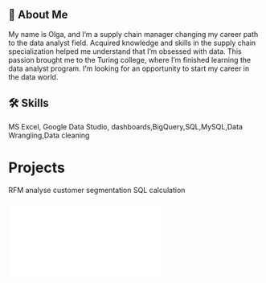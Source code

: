 ## 🚀 About Me
My name is Olga, and I’m a supply chain manager changing my 
career path to the data analyst field. 
Acquired knowledge and skills in the supply chain 
specialization helped me understand that I’m obsessed
with data. This passion brought me to the Turing college, where
I’m finished learning the data analyst program. 
I’m looking for an opportunity to start my career
in the data world.

## 🛠 Skills
MS Excel, Google Data Studio, dashboards,BigQuery,SQL,MySQL,Data Wrangling,Data cleaning

# Projects

RFM analyse customer segmentation SQL calculation

![image](file:///C:/Users/odeni/OneDrive/%D0%A0%D0%B0%D0%B1%D0%BE%D1%87%D0%B8%D0%B9%20%D1%81%D1%82%D0%BE%D0%BB/Data%20analytics/Main%20Analyses%20types/3.RFM%20and%20CLV/RFM%20from%2026.10/RFM%2026.10.pdf)

  
